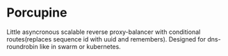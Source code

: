 # Porcupine

Little asyncronous scalable reverse proxy-balancer with conditional routes(replaces sequence id with uuid and remembers).
Designed for dns-roundrobin like in swarm or kubernetes.

